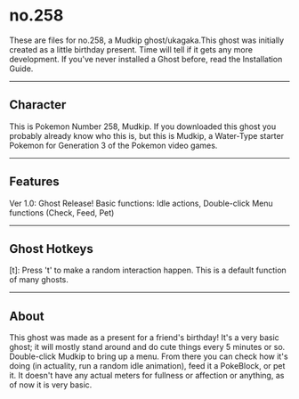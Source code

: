 # no.258
These are files for no.258, a Mudkip ghost/ukagaka.This ghost was initially created as a little birthday present. Time will tell if it gets any more development. If you've never installed a Ghost before, read the Installation Guide.


-------------------
Character
-------------------

This is Pokemon Number 258, Mudkip. If you downloaded this ghost you probably already know who this is, but this is Mudkip, a Water-Type starter Pokemon for Generation 3 of the Pokemon video games.


-------------------
Features
-------------------

Ver 1.0: Ghost Release! Basic functions: Idle actions, Double-click Menu functions (Check, Feed, Pet)


-------------------
Ghost Hotkeys
-------------------

[t]: Press 't' to make a random interaction happen. This is a default function of many ghosts.

-------------------
About
-------------------

This ghost was made as a present for a friend's birthday! It's a very basic ghost; it will mostly stand around and do cute things every 5 minutes or so. 
Double-click Mudkip to bring up a menu. From there you can check how it's doing (in actuality, run a random idle animation), feed it a PokeBlock, or pet it.
It doesn't have any actual meters for fullness or affection or anything, as of now it is very basic.
